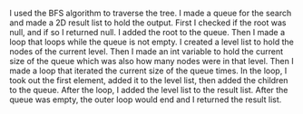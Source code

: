 I used the BFS algorithm to traverse the tree. I made a queue for the search and made a 2D result list to hold the output. First I checked if the root was null, and if so I returned null. I added the root to the queue. Then I made a loop that loops while the queue is not empty. I created a level list to hold the nodes of the current level. Then I made an int variable to hold the current size of the queue which was also how many nodes were in that level. Then I made a loop that iterated the current size of the queue times. In the loop, I took out the first element, added it to the level list, then added the children to the queue. After the loop, I added the level list to the result list. After the queue was empty, the outer loop would end and I returned the result list. 
